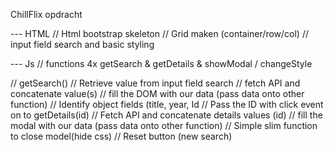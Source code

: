 ChillFlix opdracht

--- HTML
// Html bootstrap skeleton
// Grid maken (container/row/col)
// input field search and basic styling

--- Js
// functions 4x getSearch & getDetails & showModal / changeStyle

// getSearch()
// Retrieve value from input field search
// fetch API and concatenate value(s)
// fill the DOM with our data (pass data onto other function)
// Identify object fields (title, year, Id
// Pass the ID with click event on to getDetails(id)
// Fetch API and concatenate details values (id)
// fill the modal with our data (pass data onto other function)
// Simple slim function to close model(hide css)
// Reset button (new search)
